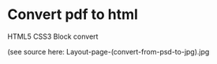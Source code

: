 # Convert pdf to html

HTML5
CSS3
Block convert

(see source here: Layout-page-(convert-from-psd-to-jpg).jpg
